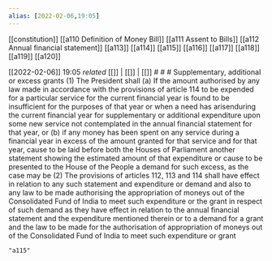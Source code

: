 ```yaml
---
alias: [2022-02-06,19:05]
---
```

[[constitution]] [[a110 Definition of Money Bill]] [[a111 Assent to Bills]] [[a112 Annual financial statement]] [[a113]] [[a114]] [[a115]] [[a116]] [[a117]] [[a118]] [[a119]]  [[a120]]

[[2022-02-06]] 19:05 _related_ [[]] | [[]] | [[]] # # #
Supplementary, additional or excess grants
(1) The President shall
(a) If the amount authorised by any law made in accordance with the provisions of article 114 to be expended for a particular service for the current financial year is found to be insufficient for the purposes of that year or when a need has arisenduring the current financial year for supplementary or additional expenditure upon some new service not contemplated in the annual financial statement for that year, or
(b) if any money has been spent on any service during a financial year in excess of the amount granted for that service and for that year, cause to be laid before both the Houses of Parliament another statement showing the estimated amount of that expenditure or cause to be presented to the House of the People a demand for such excess, as the case may be
(2) The provisions of articles 112, 113 and 114 shall have effect in relation to any such statement and expenditure or demand and also to any law to be made authorising the appropriation of moneys out of the Consolidated Fund of India to meet such expenditure or the grant in respect of such demand as they have effect in relation to the annual financial statement and the expenditure mentioned therein or to a demand for a grant and the law to be made for the authorisation of appropriation of moneys out of the Consolidated Fund of India to meet such expenditure or grant
```query
"a115"
```
